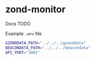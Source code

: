 # zond-monitor

Docs TODO

Example `.env` file

``` bash
GZONDDATA_PATH="../../../gzonddata"
BEACONDATA_PATH="../../../beacondata"
API_PORT="3001"
```
